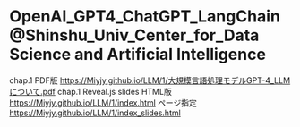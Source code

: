 # OpenAI_GPT4_ChatGPT_LangChain@Shinshu_Univ_Center_for_Data Science and Artificial Intelligence

chap.1 PDF版 https://Miyjy.github.io/LLM/1/大規模言語処理モデルGPT-4_LLMについて.pdf
chap.1 Reveal.js slides HTML版 https://Miyjy.github.io/LLM/1/index.html
ページ指定 https://Miyjy.github.io/LLM/1/index_slides.html
